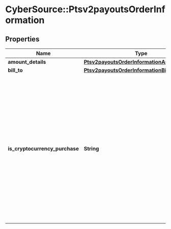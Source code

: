 # CyberSource::Ptsv2payoutsOrderInformation

## Properties
Name | Type | Description | Notes
------------ | ------------- | ------------- | -------------
**amount_details** | [**Ptsv2payoutsOrderInformationAmountDetails**](Ptsv2payoutsOrderInformationAmountDetails.md) |  | [optional] 
**bill_to** | [**Ptsv2payoutsOrderInformationBillTo**](Ptsv2payoutsOrderInformationBillTo.md) |  | [optional] 
**is_cryptocurrency_purchase** | **String** | #### Visa Platform Connect : This API will contain the Flag that specifies whether the payment is for the purchase of cryptocurrency. Additional values to add : This API will contain the Flag that specifies whether the payment is for the purchase of cryptocurrency. valid values are - Y/y, true - N/n, false  | [optional] 


